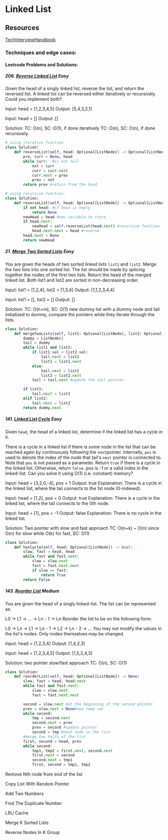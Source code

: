 # Linked List

## Resources

[TechInterviewHandbook](https://www.techinterviewhandbook.org/algorithms/linked-list/)


### Techniques and edge cases:


#### Leetcode Problems and Solutions:

##### 206. [Reverse Linked List](https://leetcode.com/problems/reverse-linked-list/description/) Easy

Given the head of a singly linked list, reverse the list, and return the reversed list. A linked list can be reversed either iteratively or recursively. Could you implement both?

Input: head = [1,2,3,4,5]
Output: [5,4,3,2,1]

Input: head = []
Output: []

Solution: 
TC: O(n), SC: O(1), if done iteratively
TC: O(n), SC: O(n), if done recursively.

```python
# using iterative function.
class Solution:
    def reverseList(self, head: Optional[ListNode]) -> Optional[ListNode]:
        pre, curr = None, head
        while curr:  #is not null
            nxt = curr
            curr = curr.next
            curr.next = prev
            prev = nxt
        return prev #return from the head

# using recursive function.
class Solution:
    def reverseList(self, head: Optional[ListNode]) -> Optional[ListNode]:
        if not head: #if head is empty
            return None
        newHead = head #new variable to store
        if head.next:
            newHead = self.reverseList(head.next) #recursive function
            head.next.next = head #reverse
        head.next = None
        return newHead
```

##### 21. [Merge Two Sorted Lists](https://leetcode.com/problems/merge-two-sorted-lists/description/) Easy

You are given the heads of two sorted linked lists `list1` and `list2`. 
Merge the two lists into one sorted list. The list should be made by splicing together the nodes of the first two lists.
Return the head of the merged linked list. Both list1 and list2 are sorted in non-decreasing order.

Input: list1 = [1,2,4], list2 = [1,3,4]
Output: [1,1,2,3,4,4]

Input: list1 = [], list2 = []
Output: []

Solution: 
TC: O(n+m), SC: O(1)
new dummy list with a dummy node and tail initialized to dummy, compare the pointers while they iterate through the lists.
```python
class Solution:
    def mergeTwoLists(self, list1: Optional[ListNode], list2: Optional[ListNode]) -> Optional[ListNode]:
        dummy = ListNode()
        tail = dummy
        while list1 and list2:
            if list1.val < list2.val:
                tail.next = list1
                list1 = list1.next
            else:
                tail.next = list2
                list2 = list2.next
            tail = tail.next #update the tail pointer.

        if list1:
            tail.next = list1
        elif list2:
            tail.next = list2
        return dummy.next
```

##### 141. [Linked List Cycle](https://leetcode.com/problems/linked-list-cycle/description/) Easy

Given `head`, the head of a linked list, determine if the linked list has a cycle in it.

There is a cycle in a linked list if there is some node in the list that can be reached again by continuously following the `next`pointer. Internally, `pos` is used to denote the index of the node that tail's `next` pointer is connected to. Note that `pos` is not passed as a parameter. 
Return `true` if there is a cycle in the linked list. Otherwise, return `false`. pos is -1 or a valid index in the linked-list.
Can you solve it using O(1) (i.e. constant) memory?

Input: head = [3,2,0,-4], pos = 1
Output: true
Explanation: There is a cycle in the linked list, where the tail connects to the 1st node (0-indexed).

Input: head = [1,2], pos = 0
Output: true
Explanation: There is a cycle in the linked list, where the tail connects to the 0th node.

Input: head = [1], pos = -1
Output: false
Explanation: There is no cycle in the linked list.

Solution:
Two pointer with slow and fast approach
TC: O(n+k) ~ O(n) since O(n) for slow while O(k) for fast, SC: O(1)

```python
class Solution:
    def hasCycle(self, head: Optional[ListNode]) -> bool:
        slow, fast = head, head
        while fast and fast.next:
            slow = slow.next
            fast = fast.next.next
            if slow == fast:
                return True
        return False
```

##### 143. [Reorder List](https://leetcode.com/problems/reorder-list/description/) Medium

You are given the head of a singly linked-list. The list can be represented as:

L0 → L1 → … → Ln - 1 → Ln
Reorder the list to be on the following form:

L0 → Ln → L1 → Ln - 1 → L2 → Ln - 2 → …
You may not modify the values in the list's nodes. Only nodes themselves may be changed.

Input: head = [1,2,3,4]
Output: [1,4,2,3]

Input: head = [1,2,3,4,5]
Output: [1,5,2,4,3]

Solution: 
two pointer slow/fast approach
TC: O(n), SC: O(1)
```python
class Solution:
    def reorderList(self, head: Optional[ListNode]) -> None:
        slow, fast = head, head.next
        while fast and fast.next:
            slow = slow.next
            fast = fast.next.next

        second = slow.next #at the beginning of the second pointer. 
        prev = slow.next = None#new temp var
        while second:
            tmp = second.next
            second.next = prev
            prev = second #update pointer
            second = tmp #next node in the list
        #merge two halfs of the list
        first, second = head, prev
        while second:
            tmp1, tmp2 = first.next, second.next
            first.next = second
            second.next = tmp1
            first, second = tmp1, tmp2

```



Remove Nth node from end of the list

Copy List With Random Pointer

Add Two Numbers



Find The Duplicate Number

LRU Cache

Merge K Sorted Lists

Reverse Nodes In K Group


